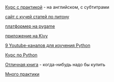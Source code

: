 [Курс с практикой](https://www.coursera.org/learn/interactive-python-1) - на английском, с субтитрами

[сайт с кучей статей по питону](https://pythondigest.ru)

[платформер на pygame](https://habrahabr.ru/post/193888/)

[приложение на Kivy](https://habrahabr.ru/post/313160/)

[9 Youtube-каналов для изучения Python](https://proglib.io/p/youtube-python-channels/)

[Курс по Python](https://vk.com/videos-101965347?section=album_892)

[Отличная книга](http://www.labirint.ru/books/311244/) - когда-нибудь надо бы купить

[Много практики](https://learnpythonthehardway.org/book/)